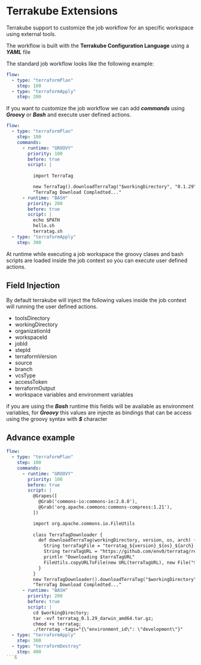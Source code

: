 # Terrakube Extensions
Terrakube support to customize the job workflow for an specific workspace using external tools. 

The workflow is built with the **Terrakube Configuration Language** using a ***YAML*** file

The standard job workflow looks like the following example:
```yaml
flow:
  - type: "terraformPlan"
    step: 100
  - type: "terraformApply"
    step: 200
```

If you want to customize the job workflow we can add ***commands*** using ***Groovy*** or ***Bash*** and execute user defined actions.
```yaml
flow:
  - type: "terraformPlan"
    step: 100
    commands:
      - runtime: "GROOVY"
        priority: 100
        before: true
        script: |
          
          import TerraTag

          new TerraTag().downloadTerraTag("$workingDirectory", "0.1.29", "darwin", "amd64")
          "TerraTag Download Compledted..."
      - runtime: "BASH"
        priority: 200
        before: true
        script: |
          echo $PATH
          hello.sh
          terratag.sh
  - type: "terraformApply"
    step: 300
```

At runtime while executing a job workspace the groovy clases and bash scripts are loaded inside the job context so you can execute user defined actions.

## Field Injection

By default terrakube will inject the following values inside the job context will running the user defined actions.

- toolsDirectory
- workingDirectory
- organizationId
- workspaceId
- jobId
- stepId
- terraformVersion
- source
- branch
- vcsType
- accessToken
- terraformOutput
- workspace variables and environment variables 

if you are using the ***Bash*** runtime this fields will be available as environment variables, for ***Groovy*** this values are injecte as bindings that can be access using the groovy syntax with ***$*** character

## Advance example
```yaml
flow:
  - type: "terraformPlan"
    step: 100
    commands:
      - runtime: "GROOVY"
        priority: 100
        before: true
        script: |
          @Grapes([
            @Grab('commons-io:commons-io:2.8.0'),
            @Grab('org.apache.commons:commons-compress:1.21'),
          ])

          import org.apache.commons.io.FileUtils
          
          class TerraTagDownloader {
            def downloadTerraTag(workingDirectory, version, os, arch) {
              String terraTagFile = "terratag_${version}_${os}_${arch}.tar.gz"
              String terraTagURL = "https://github.com/env0/terratag/releases/download/v${version}/${terraTagFile}"
              println "Downloading $terraTagURL"
              FileUtils.copyURLToFile(new URL(terraTagURL), new File("${workingDirectory}/${terraTagFile}"))
            }
          } 
          new TerraTagDownloader().downloadTerraTag("$workingDirectory", "0.1.29", "darwin", "amd64")
          "TerraTag Download Compledted..."
      - runtime: "BASH"
        priority: 200
        before: true
        script: |
          cd $workingDirectory;
          tar -xvf terratag_0.1.29_darwin_amd64.tar.gz;
          chmod +x terratag;
          ./terratag -tags="{\"environment_id\": \"development\"}"
  - type: "terraformApply"
    step: 300
  - type: "terraformDestroy"
    step: 400
```ß